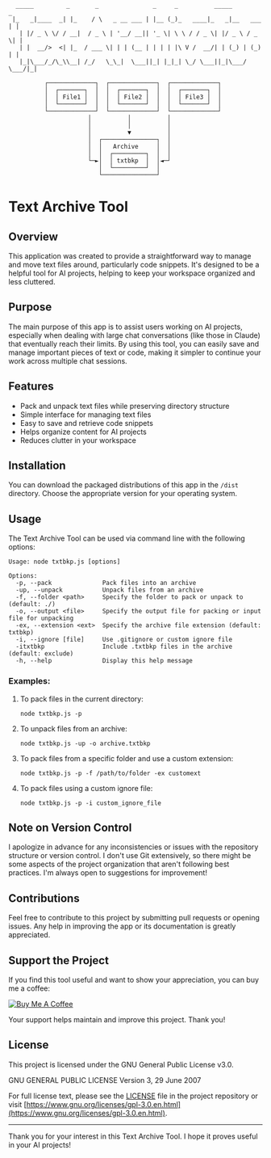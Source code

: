 ```
  _____         _       _               _     _          _____           _ 
 |_   _|____  _| |_    / \   _ __ ___ | |__ (_)_   ____|_   _|__   ___ | |
   | |/ _ \ \/ / __|  / _ \ | '__/ __|| '_ \| \ \ / / _ \| |/ _ \ / _ \| |
   | |  __/>  <| |_  / ___ \| | | (__ | | | | |\ V /  __/| | (_) | (_) | |
   |_|\___/_/\_\\__| /_/   \_\_|  \___||_| |_|_| \_/ \___||_|\___/ \___/|_|
                                                                          
          ┌─────────────┐  ┌─────────────┐  ┌─────────────┐
          │  ┌───────┐  │  │  ┌───────┐  │  │  ┌───────┐  │
          │  │ File1 │  │  │  │ File2 │  │  │  │ File3 │  │
          │  └───────┘  │  │  └───────┘  │  │  └───────┘  │
          └─────────────┘  └─────────────┘  └─────────────┘
                      │          │          │
                      │          │          │
                      │          ▼          │
                      │  ┌───────────────┐  │
                      │  │   Archive     │  │
                      │  │  ┌─────────┐  │  │
                      └─►│  │ txtbkp  │  │◄─┘
                         │  └─────────┘  │
                         └───────────────┘
```

# Text Archive Tool

## Overview

This application was created to provide a straightforward way to manage and move text files around, particularly code snippets. It's designed to be a helpful tool for AI projects, helping to keep your workspace organized and less cluttered.

## Purpose

The main purpose of this app is to assist users working on AI projects, especially when dealing with large chat conversations (like those in Claude) that eventually reach their limits. By using this tool, you can easily save and manage important pieces of text or code, making it simpler to continue your work across multiple chat sessions.

## Features

- Pack and unpack text files while preserving directory structure
- Simple interface for managing text files
- Easy to save and retrieve code snippets
- Helps organize content for AI projects
- Reduces clutter in your workspace

## Installation

You can download the packaged distributions of this app in the `/dist` directory. Choose the appropriate version for your operating system.

## Usage

The Text Archive Tool can be used via command line with the following options:

```
Usage: node txtbkp.js [options]

Options:
  -p, --pack              Pack files into an archive
  -up, --unpack           Unpack files from an archive
  -f, --folder <path>     Specify the folder to pack or unpack to (default: ./)
  -o, --output <file>     Specify the output file for packing or input file for unpacking
  -ex, --extension <ext>  Specify the archive file extension (default: txtbkp)
  -i, --ignore [file]     Use .gitignore or custom ignore file
  -itxtbkp                Include .txtbkp files in the archive (default: exclude)
  -h, --help              Display this help message
```

### Examples:

1. To pack files in the current directory:
   ```
   node txtbkp.js -p
   ```

2. To unpack files from an archive:
   ```
   node txtbkp.js -up -o archive.txtbkp
   ```

3. To pack files from a specific folder and use a custom extension:
   ```
   node txtbkp.js -p -f /path/to/folder -ex customext
   ```

4. To pack files using a custom ignore file:
   ```
   node txtbkp.js -p -i custom_ignore_file
   ```

## Note on Version Control

I apologize in advance for any inconsistencies or issues with the repository structure or version control. I don't use Git extensively, so there might be some aspects of the project organization that aren't following best practices. I'm always open to suggestions for improvement!

## Contributions

Feel free to contribute to this project by submitting pull requests or opening issues. Any help in improving the app or its documentation is greatly appreciated.

## Support the Project

If you find this tool useful and want to show your appreciation, you can buy me a coffee:

[![Buy Me A Coffee](https://www.buymeacoffee.com/assets/img/custom_images/orange_img.png)](https://www.buymeacoffee.com/RobertoSalvatierra)

Your support helps maintain and improve this project. Thank you!

## License

This project is licensed under the GNU General Public License v3.0. 

GNU GENERAL PUBLIC LICENSE
Version 3, 29 June 2007

For full license text, please see the [LICENSE](LICENSE) file in the project repository or visit [https://www.gnu.org/licenses/gpl-3.0.en.html](https://www.gnu.org/licenses/gpl-3.0.en.html).

---

Thank you for your interest in this Text Archive Tool. I hope it proves useful in your AI projects!
